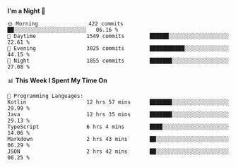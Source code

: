 <!--START_SECTION:waka-->
**I'm a Night 🦉** 

```text
🌞 Morning                422 commits         ██░░░░░░░░░░░░░░░░░░░░░░░   06.16 % 
🌆 Daytime                1549 commits        ██████░░░░░░░░░░░░░░░░░░░   22.61 % 
🌃 Evening                3025 commits        ███████████░░░░░░░░░░░░░░   44.15 % 
🌙 Night                  1855 commits        ███████░░░░░░░░░░░░░░░░░░   27.08 % 
```


📊 **This Week I Spent My Time On** 

```text
💬 Programming Languages: 
Kotlin                   12 hrs 57 mins      ███████░░░░░░░░░░░░░░░░░░   29.99 % 
Java                     12 hrs 35 mins      ███████░░░░░░░░░░░░░░░░░░   29.13 % 
TypeScript               6 hrs 4 mins        ████░░░░░░░░░░░░░░░░░░░░░   14.06 % 
Markdown                 2 hrs 43 mins       ██░░░░░░░░░░░░░░░░░░░░░░░   06.29 % 
JSON                     2 hrs 42 mins       ██░░░░░░░░░░░░░░░░░░░░░░░   06.25 % 
```


<!--END_SECTION:waka-->
